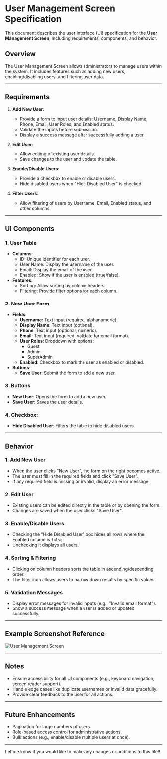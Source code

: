 # User Management Screen Specification

This document describes the user interface (UI) specification for the **User Management Screen**, including requirements, components, and behavior.

## Overview
The User Management Screen allows administrators to manage users within the system. It includes features such as adding new users, enabling/disabling users, and filtering user data.

---

## Requirements
1. **Add New User**:
   - Provide a form to input user details: Username, Display Name, Phone, Email, User Roles, and Enabled status.
   - Validate the inputs before submission.
   - Display a success message after successfully adding a user.

2. **Edit User**:
   - Allow editing of existing user details.
   - Save changes to the user and update the table.

3. **Enable/Disable Users**:
   - Provide a checkbox to enable or disable users.
   - Hide disabled users when "Hide Disabled User" is checked.

4. **Filter Users**:
   - Allow filtering of users by Username, Email, Enabled status, and other columns.

---

## UI Components

### 1. **User Table**
- **Columns**:
  - ID: Unique identifier for each user.
  - User Name: Display the username of the user.
  - Email: Display the email of the user.
  - Enabled: Show if the user is enabled (true/false).
- **Features**:
  - Sorting: Allow sorting by column headers.
  - Filtering: Provide filter options for each column.

### 2. **New User Form**
- **Fields**:
  - **Username**: Text input (required, alphanumeric).
  - **Display Name**: Text input (optional).
  - **Phone**: Text input (optional, numeric).
  - **Email**: Text input (required, validate for email format).
  - **User Roles**: Dropdown with options:
    - Guest
    - Admin
    - SuperAdmin
  - **Enabled**: Checkbox to mark the user as enabled or disabled.
- **Buttons**:
  - **Save User**: Submit the form to add a new user.

### 3. **Buttons**
- **New User**: Opens the form to add a new user.
- **Save User**: Saves the user details.

### 4. **Checkbox**:
- **Hide Disabled User**: Filters the table to hide disabled users.

---

## Behavior

### 1. **Add New User**
- When the user clicks "New User", the form on the right becomes active.
- The user must fill in the required fields and click "Save User".
- If any required field is missing or invalid, display an error message.

### 2. **Edit User**
- Existing users can be edited directly in the table or by opening the form.
- Changes are saved when the user clicks "Save User".

### 3. **Enable/Disable Users**
- Checking the "Hide Disabled User" box hides all rows where the Enabled column is `false`.
- Unchecking it displays all users.

### 4. **Sorting & Filtering**
- Clicking on column headers sorts the table in ascending/descending order.
- The filter icon allows users to narrow down results by specific values.

### 5. **Validation Messages**
- Display error messages for invalid inputs (e.g., "Invalid email format").
- Show a success message when a user is added or updated successfully.

---

## Example Screenshot Reference
![User Management Screen](https://github.com/user-attachments/assets/7265fddb-a3a4-4adb-8871-5aa2462f494a)

---

## Notes
- Ensure accessibility for all UI components (e.g., keyboard navigation, screen reader support).
- Handle edge cases like duplicate usernames or invalid data gracefully.
- Provide clear feedback to the user for all actions.

---

## Future Enhancements
- Pagination for large numbers of users.
- Role-based access control for administrative actions.
- Bulk actions (e.g., enable/disable multiple users at once).

---

Let me know if you would like to make any changes or additions to this file!!
